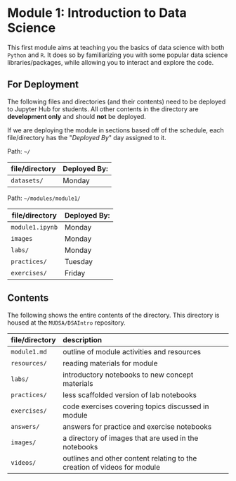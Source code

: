 # **Module 1**: Introduction to Data Science

This first module aims at teaching you the basics of data science with both `Python` and `R`. It does so by familiarizing you with some popular data science libraries/packages, while allowing you to interact and explore the code.

## For Deployment
The following files and directories (and their contents) need to be deployed to Jupyter Hub for students. All other contents in the directory are **development only** and should **not** be deployed.

If we are deploying the module in sections based off of the schedule, each file/directory has the "*Deployed By*" day assigned to it.

Path: `~/`

file/directory | Deployed By:
---------------|-------------
`datasets/`    | Monday

Path: `~/modules/module1/`

file/directory | Deployed By:
---------------|-------------
`module1.ipynb`   | Monday
`images`       | Monday        
`labs/`        | Monday
`practices/`   | Tuesday
`exercises/`   | Friday



## Contents

The following shows the entire contents of the directory. This directory is housed at the `MUDSA/DSAIntro` repository.

file/directory | description
:--------------|:-----------
`module1.md`   | outline of module activities and resources
`resources/`   | reading materials for module
`labs/`        | introductory notebooks to new concept materials
`practices/`   | less scaffolded version of lab notebooks
`exercises/`   | code exercises covering topics discussed in module
`answers/`     | answers for practice and exercise notebooks
`images/`      | a directory of images that are used in the notebooks
`videos/`      | outlines and other content relating to the creation of videos for module
